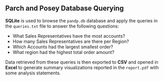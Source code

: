 ## Parch and Posey Database Querying
**SQLite** is used to browse the `pandp.db` database and apply the queries in the `queries.txt` file to answer the following questions:
- What Sales Representatives have the most accounts?
- How many Sales Representatives are there per Region?
- Which Accounts had the largest smallest order?
- What region had the highest total order amount?

Data retrieved from these queries is then exported to **CSV** and opened in **Excel** to generate summary visualizations reported in the `report.pdf` with some analysis statements.
